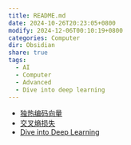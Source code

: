 ```yaml
---
title: README.md
date: 2024-10-26T20:23:05+0800
modify: 2024-12-06T00:10:19+0800
categories: Computer
dir: Obsidian
share: true
tags:
  - AI
  - Computer
  - Advanced
  - Dive into deep learning
---
```


- [独热编码向量](./%E7%8B%AC%E7%83%AD%E7%BC%96%E7%A0%81%E5%90%91%E9%87%8F.md) 
- [交叉熵损失](./%E4%BA%A4%E5%8F%89%E7%86%B5%E6%8D%9F%E5%A4%B1.md)
- [Dive into Deep Learning](./Dive%20into%20Deep%20Learning.md)